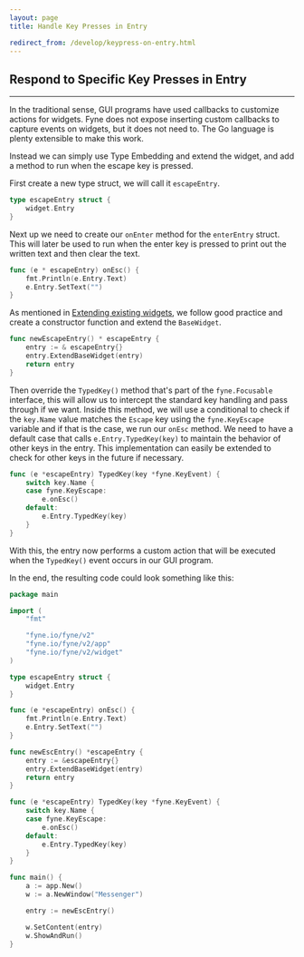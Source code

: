 ```yaml
---
layout: page
title: Handle Key Presses in Entry

redirect_from: /develop/keypress-on-entry.html
---
```


## Respond to Specific Key Presses in Entry
---

In the traditional sense, GUI programs have used callbacks to customize actions for widgets. Fyne does not expose inserting custom callbacks to capture events on widgets, but it does not need to. The Go language is plenty extensible to make this work.

Instead we can simply use Type Embedding and extend the widget, and add a method to run when the escape key is pressed.

First create a new type struct, we will call it `escapeEntry`.

```go
type escapeEntry struct {
    widget.Entry
}
```

Next up we need to create our `onEnter` method for the `enterEntry` struct. This will later be used to run when the enter key is pressed to print out the written text and then clear the text.

```go
func (e * escapeEntry) onEsc() {
    fmt.Println(e.Entry.Text)
    e.Entry.SetText("")
}
```

As mentioned in [Extending existing widgets](https://fyne.io/develop/extending-widgets.html), we follow good practice and create a constructor function and extend the `BaseWidget`.

```go
func newEscapeEntry() * escapeEntry {
    entry := & escapeEntry{}
    entry.ExtendBaseWidget(entry)
    return entry
}
```

Then override the `TypedKey()` method that's part of the `fyne.Focusable` interface,
this will allow us to intercept the standard key handling and pass through if we want.
Inside this method, we will use a conditional to check if the `key.Name` value matches the `Escape` key using the `fyne.KeyEscape` variable and if that is the case, we run our `onEsc` method.
We need to have a default case that calls `e.Entry.TypedKey(key)` to maintain the behavior of other keys in the entry.
This implementation can easily be extended to check for other keys in the future if necessary.

```go
func (e *escapeEntry) TypedKey(key *fyne.KeyEvent) {
    switch key.Name {
    case fyne.KeyEscape:
        e.onEsc()
    default:
        e.Entry.TypedKey(key)
    }
}
```

With this, the entry now performs a custom action that will be executed when the `TypedKey()` event occurs in our GUI program.

In the end, the resulting code could look something like this:

```go
package main

import (
	"fmt"

	"fyne.io/fyne/v2"
	"fyne.io/fyne/v2/app"
	"fyne.io/fyne/v2/widget"
)

type escapeEntry struct {
	widget.Entry
}

func (e *escapeEntry) onEsc() {
	fmt.Println(e.Entry.Text)
	e.Entry.SetText("")
}

func newEscEntry() *escapeEntry {
	entry := &escapeEntry{}
	entry.ExtendBaseWidget(entry)
	return entry
}

func (e *escapeEntry) TypedKey(key *fyne.KeyEvent) {
	switch key.Name {
	case fyne.KeyEscape:
		e.onEsc()
	default:
		e.Entry.TypedKey(key)
	}
}

func main() {
	a := app.New()
	w := a.NewWindow("Messenger")

	entry := newEscEntry()

	w.SetContent(entry)
	w.ShowAndRun()
}
```

